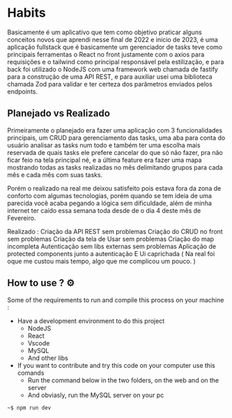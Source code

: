 # Habits 

Basicamente é um aplicativo que tem como objetivo praticar alguns conceitos novos que aprendi nesse final de 2022 e início de 2023, é uma aplicação fullstack que é basicamente um gerenciador de tasks teve como principais ferramentas o React no front justamente com o axios para requisições e o tailwind como principal responsável pela estilização, e para back foi utilizado o NodeJS com uma framework web chamada de fastify para a construção de uma API REST, e para auxiliar usei uma biblioteca chamada Zod para validar e ter certeza dos parâmetros enviados pelos endpoints.

## Planejado vs Realizado 

Primeiramente o planejado era fazer uma aplicação com 3 funcionalidades principais, um CRUD para gerenciamento das tasks, uma aba para conta do usuário analisar as tasks num todo e também ter uma escolha mais reservada de quais tasks ele prefere cancelar do que só não fazer, pra não ficar feio na tela principal né, e a última feature era fazer uma mapa mostrando todas as tasks realizadas no mês delimitando grupos para cada mês e cada mês com suas tasks. 

Porém o realizado na real me deixou satisfeito pois estava fora da zona de conforto com algumas tecnologias, porém quando se tem ideia de uma parecida você acaba pegando a lógica sem dificuldade, além de minha internet ter caído essa semana toda desde de o dia 4 deste mês de Fevereiro. 

Realizado : 
Criação da API REST sem problemas 
Criação do CRUD no front sem problemas
Criação da tela de Usar sem problemas 
Criação do map incompleta 
Autenticação sem libs externas sem problemas
Aplicação de protected components junto a autenticação
E Ui caprichada ( Na real foi oque me custou mais tempo, algo que me complicou um pouco. )

## How to use ? :gear:

Some of the requirements to run and compile this process on your machine :

* Have a development environment to do this project
    * NodeJS
    * React
    * Vscode
    * MySQL
    * And other libs
* If you want to contribute and try this code on your computer use this comands
    * Run the command below in the two folders, on the web and on the server
    * And obviasly, run the MySQL server on your pc

```bash
~$ npm run dev
```